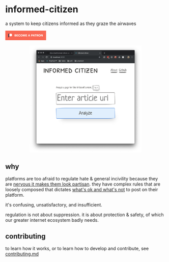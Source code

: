 # informed-citizen

a system to keep citizens informed as they graze the airwaves

<a href="https://www.patreon.com/bePatron?u=21852476" data-patreon-widget-type="become-patron-button">
  <img height="30px" src="img/patreon.png" />
</a>

<p align="center">
  <img width='350px' src='img/ui.png' />
</p>

## why

platforms are too afraid to regulate hate & general incivility because they are [nervous it makes them
look partisan](https://motherboard.vice.com/en_us/article/a3xgq5/why-wont-twitter-treat-white-supremacy-like-isis-because-it-would-mean-banning-some-republican-politicians-too). they have complex rules that are loosely composed that dictates [what's ok and what's not](https://gizmodo.com/here-s-everything-that-s-banned-on-facebook-all-on-one-1825495383)
to post on their platform.

it's confusing, unsatisfactory, and insufficient.

regulation is not about suppression. it is about protection & safety, of which our greater internet ecosystem badly needs.

## contributing

to learn how it works, or to learn how to develop and contribute, see [contributing.md](./.github/contributing.md)
